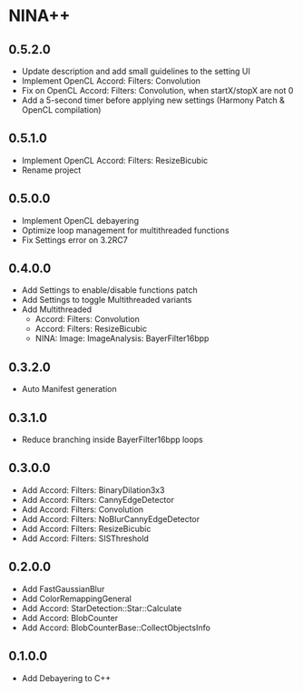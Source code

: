 ﻿# NINA++

## 0.5.2.0
- Update description and add small guidelines to the setting UI
- Implement OpenCL Accord: Filters: Convolution
- Fix on OpenCL Accord: Filters: Convolution, when startX/stopX are not 0
- Add a 5-second timer before applying new settings (Harmony Patch & OpenCL compilation)

## 0.5.1.0
- Implement OpenCL Accord: Filters: ResizeBicubic
- Rename project

## 0.5.0.0
- Implement OpenCL debayering
- Optimize loop management for multithreaded functions
- Fix Settings error on 3.2RC7

## 0.4.0.0
- Add Settings to enable/disable functions patch
- Add Settings to toggle Multithreaded variants
- Add Multithreaded
    - Accord: Filters: Convolution
    - Accord: Filters: ResizeBicubic
	- NINA: Image: ImageAnalysis: BayerFilter16bpp

## 0.3.2.0
- Auto Manifest generation

## 0.3.1.0
- Reduce branching inside BayerFilter16bpp loops

## 0.3.0.0
- Add Accord: Filters: BinaryDilation3x3
- Add Accord: Filters: CannyEdgeDetector
- Add Accord: Filters: Convolution
- Add Accord: Filters: NoBlurCannyEdgeDetector
- Add Accord: Filters: ResizeBicubic
- Add Accord: Filters: SISThreshold

## 0.2.0.0
- Add FastGaussianBlur
- Add ColorRemappingGeneral
- Add Accord: StarDetection::Star::Calculate
- Add Accord: BlobCounter
- Add Accord: BlobCounterBase::CollectObjectsInfo

## 0.1.0.0
- Add Debayering to C++
